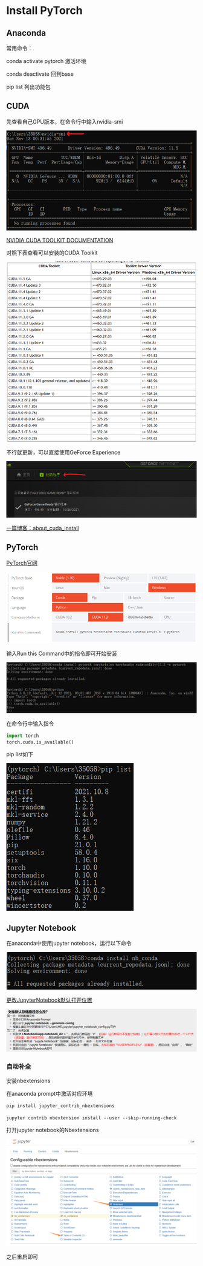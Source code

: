 # Install PyTorch

## Anaconda

常用命令：

conda activate pytorch  激活环境

conda deactivate   回到base

pip list   列出功能包

## CUDA

先查看自己GPU版本，在命令行中输入nvidia-smi

![](toolkit000.png)

[NVIDIA CUDA TOOLKIT DOCUMENTATION](https://docs.nvidia.com/cuda/cuda-toolkit-release-notes/index.html)

对照下表查看可以安装的CUDA Toolkit

![](toolkit001.png)

不行就更新，可以直接使用GeForce Experience

![](toolkit002.png)

[一篇博客：about_cuda_install](http://allophane.com/index.php/2021/05/04/about_cuda_install/)

## PyTorch

[PyTorch官网](https://pytorch.org/)

![](pytorch000.png)

输入Run this Command中的指令即可开始安装

![](pytorch001.png)

在命令行中输入指令

```python
import torch
torch.cuda.is_available()
```

pip list如下

![](pytorch002.png)


## Jupyter Notebook

在anaconda中使用jupyter notebook，运行以下命令

![](jupyter000.png)

[更改JupyterNotebook默认打开位置](https://www.cnblogs.com/zwt20120701/p/11253297.html)

![](jupyter001.png)

### 自动补全

安装nbextensions

在anaconda prompt中激活对应环境

```
pip install jupyter_contrib_nbextensions

jupyter contrib nbextension install --user --skip-running-check
```

打开jupyter notebook的Nbextensions

![](jupyter002.png)

之后重启即可

